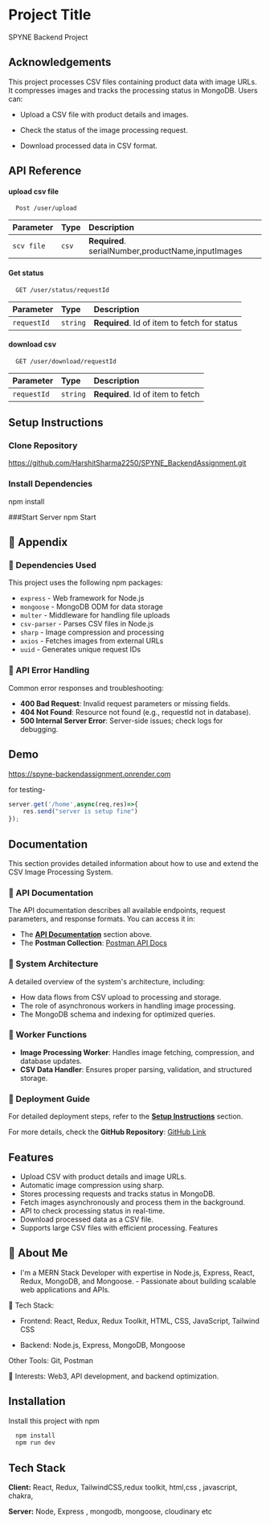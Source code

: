 
# Project Title

SPYNE Backend Project


## Acknowledgements

This project processes CSV files containing product data with image URLs. It compresses images and tracks the processing status in MongoDB. Users can:

   - Upload a CSV file with product details and images.

  - Check the status of the image processing request.

   -  Download processed data in CSV format.
## API Reference

#### upload csv file

```http
  Post /user/upload
```

| Parameter | Type     | Description                |
| :-------- | :------- | :------------------------- |
| `scv file ` | `csv` | **Required**. serialNumber,productName,inputImages |

#### Get status

```http
  GET /user/status/requestId
```

| Parameter | Type     | Description                       |
| :-------- | :------- | :-------------------------------- |
| `requestId`      | `string` | **Required**. Id of item to fetch for status|

#### download csv

```http
  GET /user/download/requestId
```

| Parameter | Type     | Description                       |
| :-------- | :------- | :-------------------------------- |
| `requestId`      | `string` | **Required**. Id of item to fetch |


##  Setup Instructions

### Clone Repository
https://github.com/HarshitSharma2250/SPYNE_BackendAssignment.git

### Install Dependencies
npm install

###Start Server
npm Start




## 📌 Appendix

### 🔹 Dependencies Used
This project uses the following npm packages:
- `express` - Web framework for Node.js
- `mongoose` - MongoDB ODM for data storage
- `multer` - Middleware for handling file uploads
- `csv-parser` - Parses CSV files in Node.js
- `sharp` - Image compression and processing
- `axios` - Fetches images from external URLs
- `uuid` - Generates unique request IDs

### 🔹 API Error Handling
Common error responses and troubleshooting:
- **400 Bad Request**: Invalid request parameters or missing fields.
- **404 Not Found**: Resource not found (e.g., requestId not in database).
- **500 Internal Server Error**: Server-side issues; check logs for debugging.





## Demo

https://spyne-backendassignment.onrender.com

for testing-

```javascript
server.get('/home',async(req,res)=>{
    res.send("server is setup fine")
});
```








## Documentation

This section provides detailed information about how to use and extend the CSV Image Processing System.

### 🔹 API Documentation
The API documentation describes all available endpoints, request parameters, and response formats. You can access it in:
- The **[API Documentation](#-api-documentation)** section above.
- The **Postman Collection**: [Postman API Docs](https://www.postman.com/ppp111-9830/workspace/spyne/collection/27708251-254d96cb-6e96-4270-a4a2-f3aa42aa3688?action=share&creator=27708251)

### 🔹 System Architecture
A detailed overview of the system's architecture, including:
- How data flows from CSV upload to processing and storage.
- The role of asynchronous workers in handling image processing.
- The MongoDB schema and indexing for optimized queries.

### 🔹 Worker Functions
- **Image Processing Worker**: Handles image fetching, compression, and database updates.
- **CSV Data Handler**: Ensures proper parsing, validation, and structured storage.

### 🔹 Deployment Guide
For detailed deployment steps, refer to the **[Setup Instructions](#-setup-instructions)** section.

For more details, check the **GitHub Repository**: [GitHub Link](https://github.com/HarshitSharma2250/SPYNE_BackendAssignment)



## Features

- Upload CSV with product details and image URLs.
- Automatic image compression using sharp.
- Stores processing requests and tracks status in MongoDB.
- Fetch images asynchronously and process them in the background.
- API to check processing status in real-time.
- Download processed data as a CSV file.
- Supports large CSV files with efficient processing.
Features

## 🚀 About Me

- I'm a MERN Stack Developer with expertise in Node.js, Express, React, Redux, MongoDB, and Mongoose. - Passionate about building scalable web applications and APIs.

🔹 Tech Stack:

- Frontend: React, Redux, Redux Toolkit, HTML, CSS, JavaScript, Tailwind CSS

- Backend: Node.js, Express, MongoDB, Mongoose

Other Tools: Git, Postman

🔹 Interests: Web3, API development, and backend optimization.

## Installation

Install this project with npm

```bash
  npm install 
  npm run dev
```


## Tech Stack

**Client:** React, Redux, TailwindCSS,redux toolkit, html,css , javascript, chakra, 

**Server:** Node, Express , mongodb, mongoose, cloudinary etc

